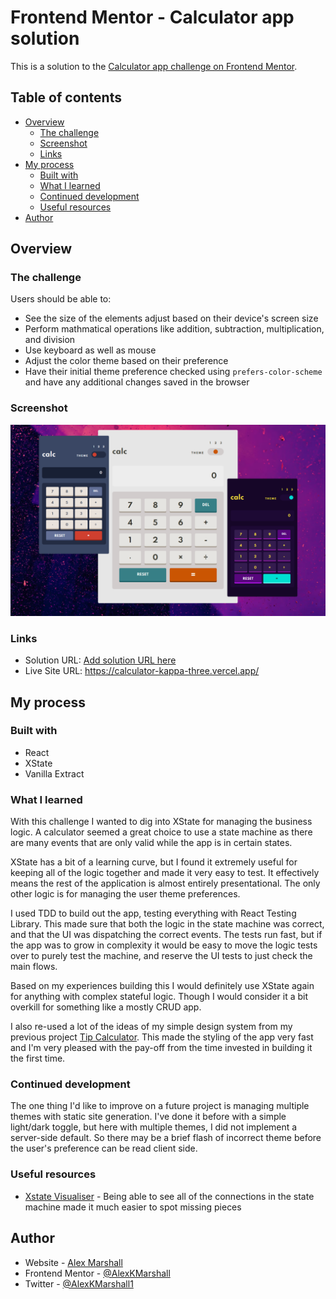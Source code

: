 # Frontend Mentor - Calculator app solution

This is a solution to the [Calculator app challenge on Frontend Mentor](https://www.frontendmentor.io/challenges/calculator-app-9lteq5N29).

## Table of contents

- [Overview](#overview)
  - [The challenge](#the-challenge)
  - [Screenshot](#screenshot)
  - [Links](#links)
- [My process](#my-process)
  - [Built with](#built-with)
  - [What I learned](#what-i-learned)
  - [Continued development](#continued-development)
  - [Useful resources](#useful-resources)
- [Author](#author)

## Overview

### The challenge

Users should be able to:

- See the size of the elements adjust based on their device's screen size
- Perform mathmatical operations like addition, subtraction, multiplication, and division
- Use keyboard as well as mouse
- Adjust the color theme based on their preference
- Have their initial theme preference checked using `prefers-color-scheme` and have any additional changes saved in the browser

### Screenshot

![3 different coloured and different sized calculator apps](./screenshot.png)

### Links

- Solution URL: [Add solution URL here](https://your-solution-url.com)
- Live Site URL: https://calculator-kappa-three.vercel.app/

## My process

### Built with

- React
- XState
- Vanilla Extract

### What I learned

With this challenge I wanted to dig into XState for managing the business logic. A calculator seemed a great choice to use a state machine as there are many events that are only valid while the app is in certain states.

XState has a bit of a learning curve, but I found it extremely useful for keeping all of the logic together and made it very easy to test. It effectively means the rest of the application is almost entirely presentational. The only other logic is for managing the user theme preferences.

I used TDD to build out the app, testing everything with React Testing Library. This made sure that both the logic in the state machine was correct, and that the UI was dispatching the correct events. The tests run fast, but if the app was to grow in complexity it would be easy to move the logic tests over to purely test the machine, and reserve the UI tests to just check the main flows.

Based on my experiences building this I would definitely use XState again for anything with complex stateful logic. Though I would consider it a bit overkill for something like a mostly CRUD app.

I also re-used a lot of the ideas of my simple design system from my previous project [Tip Calculator](https://github.com/AlexKMarshall/tip-calculator). This made the styling of the app very fast and I'm very pleased with the pay-off from the time invested in building it the first time.

### Continued development

The one thing I'd like to improve on a future project is managing multiple themes with static site generation. I've done it before with a simple light/dark toggle, but here with multiple themes, I did not implement a server-side default. So there may be a brief flash of incorrect theme before the user's preference can be read client side.

### Useful resources

- [Xstate Visualiser](https://stately.ai/viz) - Being able to see all of the connections in the state machine made it much easier to spot missing pieces

## Author

- Website - [Alex Marshall](https://github.com/AlexKMarshall)
- Frontend Mentor - [@AlexKMarshall](https://www.frontendmentor.io/profile/AlexKMarshall)
- Twitter - [@AlexKMarshall1](https://twitter.com/alexkmarshall1)
